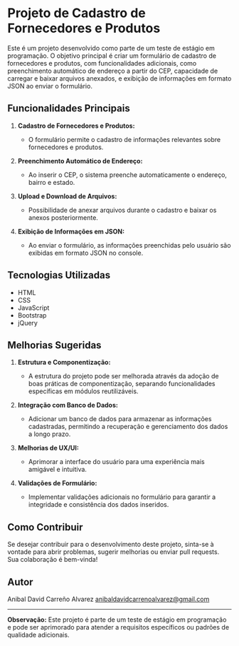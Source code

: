 # Projeto de Cadastro de Fornecedores e Produtos

Este é um projeto desenvolvido como parte de um teste de estágio em programação. O objetivo principal é criar um formulário de cadastro de fornecedores e produtos, com funcionalidades adicionais, como preenchimento automático de endereço a partir do CEP, capacidade de carregar e baixar arquivos anexados, e exibição de informações em formato JSON ao enviar o formulário.

## Funcionalidades Principais

1. **Cadastro de Fornecedores e Produtos:**
   - O formulário permite o cadastro de informações relevantes sobre fornecedores e produtos.

2. **Preenchimento Automático de Endereço:**
   - Ao inserir o CEP, o sistema preenche automaticamente o endereço, bairro e estado.

3. **Upload e Download de Arquivos:**
   - Possibilidade de anexar arquivos durante o cadastro e baixar os anexos posteriormente.

4. **Exibição de Informações em JSON:**
   - Ao enviar o formulário, as informações preenchidas pelo usuário são exibidas em formato JSON no console.

## Tecnologias Utilizadas

- HTML
- CSS
- JavaScript
- Bootstrap
- jQuery

## Melhorias Sugeridas

1. **Estrutura e Componentização:**
   - A estrutura do projeto pode ser melhorada através da adoção de boas práticas de componentização, separando funcionalidades específicas em módulos reutilizáveis.

2. **Integração com Banco de Dados:**
   - Adicionar um banco de dados para armazenar as informações cadastradas, permitindo a recuperação e gerenciamento dos dados a longo prazo.

3. **Melhorias de UX/UI:**
   - Aprimorar a interface do usuário para uma experiência mais amigável e intuitiva.

4. **Validações de Formulário:**
   - Implementar validações adicionais no formulário para garantir a integridade e consistência dos dados inseridos.

## Como Contribuir

Se desejar contribuir para o desenvolvimento deste projeto, sinta-se à vontade para abrir problemas, sugerir melhorias ou enviar pull requests. Sua colaboração é bem-vinda!

## Autor

Anibal David Carreño Alvarez
anibaldavidcarrenoalvarez@gmail.com

---

**Observação:** Este projeto é parte de um teste de estágio em programação e pode ser aprimorado para atender a requisitos específicos ou padrões de qualidade adicionais.

